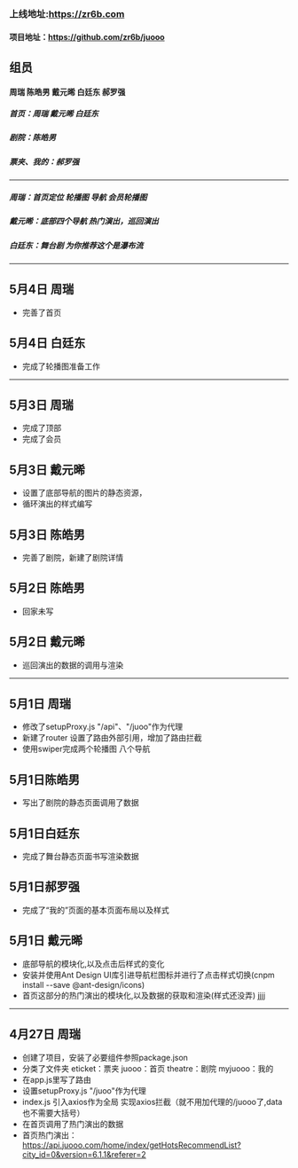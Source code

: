 ### 上线地址:<https://zr6b.com>
#### 项目地址：<https://github.com/zr6b/juooo>
## 组员
####  周瑞 陈皓男 戴元晞 白廷东 郝罗强
##### 首页：周瑞 戴元晞 白廷东
##### 剧院：陈皓男
##### 票夹、我的：郝罗强

------

##### 周瑞：首页定位 轮播图 导航 会员轮播图    
##### 戴元晞：底部四个导航 热门演出，巡回演出
##### 白廷东：舞台剧 为你推荐这个是瀑布流

------


## 5月4日 周瑞
- 完善了首页
## 5月4日 白廷东
- 完成了轮播图准备工作
------
## 5月3日 周瑞
- 完成了顶部
- 完成了会员

## 5月3日 戴元晞
- 设置了底部导航的图片的静态资源，
- 循环演出的样式编写

## 5月3日 陈皓男
- 完善了剧院，新建了剧院详情
## 5月2日 陈皓男
- 回家未写
## 5月2日 戴元晞
- 巡回演出的数据的调用与渲染
------
## 5月1日 周瑞
- 修改了setupProxy.js  "/api"、"/juoo"作为代理 
- 新建了router 设置了路由外部引用，增加了路由拦截
- 使用swiper完成两个轮播图 八个导航 
## 5月1日陈皓男
- 写出了剧院的静态页面调用了数据
## 5月1日白廷东
- 完成了舞台静态页面书写渲染数据
## 5月1日郝罗强
- 完成了“我的”页面的基本页面布局以及样式
## 5月1日 戴元晞
- 底部导航的模块化,以及点击后样式的变化
- 安装并使用Ant Design UI库引进导航栏图标并进行了点击样式切换(cnpm install --save @ant-design/icons)
- 首页这部分的热门演出的模块化,以及数据的获取和渲染(样式还没弄) jjjj
------

## 4月27日 周瑞
- 创建了项目，安装了必要组件参照package.json
- 分类了文件夹 eticket：票夹  juooo：首页 theatre：剧院  myjuooo：我的
- 在app.js里写了路由
- 设置setupProxy.js     "/juoo"作为代理
- index.js 引入axios作为全局 实现axios拦截（就不用加代理的/juooo了,data也不需要大括号）
- 在首页调用了热门演出的数据
- 首页热门演出： https://api.juooo.com/home/index/getHotsRecommendList?city_id=0&version=6.1.1&referer=2


